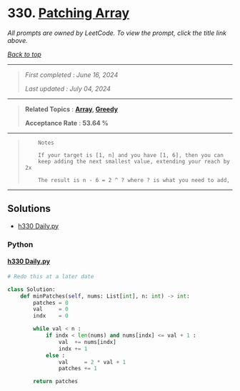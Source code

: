 # 330. [Patching Array](<https://leetcode.com/problems/patching-array>)

*All prompts are owned by LeetCode. To view the prompt, click the title link above.*

*[Back to top](<../README.md>)*

------

> *First completed : June 16, 2024*
>
> *Last updated : July 04, 2024*

------

> **Related Topics** : **[Array](<by_topic/Array.md>), [Greedy](<by_topic/Greedy.md>)**
>
> **Acceptance Rate** : **53.64 %**

------

> 
> ``` 
>     Notes
> 
>     If your target is [1, n] and you have [1, 6], then you can 
>     keep adding the next smallest value, extending your reach by 2x
> 
>     The result is n - 6 = 2 ^ ? where ? is what you need to add,
> ```

------

## Solutions

- [h330 Daily.py](<../my-submissions/h330 Daily.py>)
### Python
#### [h330 Daily.py](<../my-submissions/h330 Daily.py>)
```Python
# Redo this at a later date

class Solution:
    def minPatches(self, nums: List[int], n: int) -> int:
        patches = 0
        val     = 0
        indx    = 0

        while val < n :
            if indx < len(nums) and nums[indx] <= val + 1 :
                val  += nums[indx]
                indx += 1
            else :
                val     = 2 * val + 1
                patches += 1

        return patches


```

